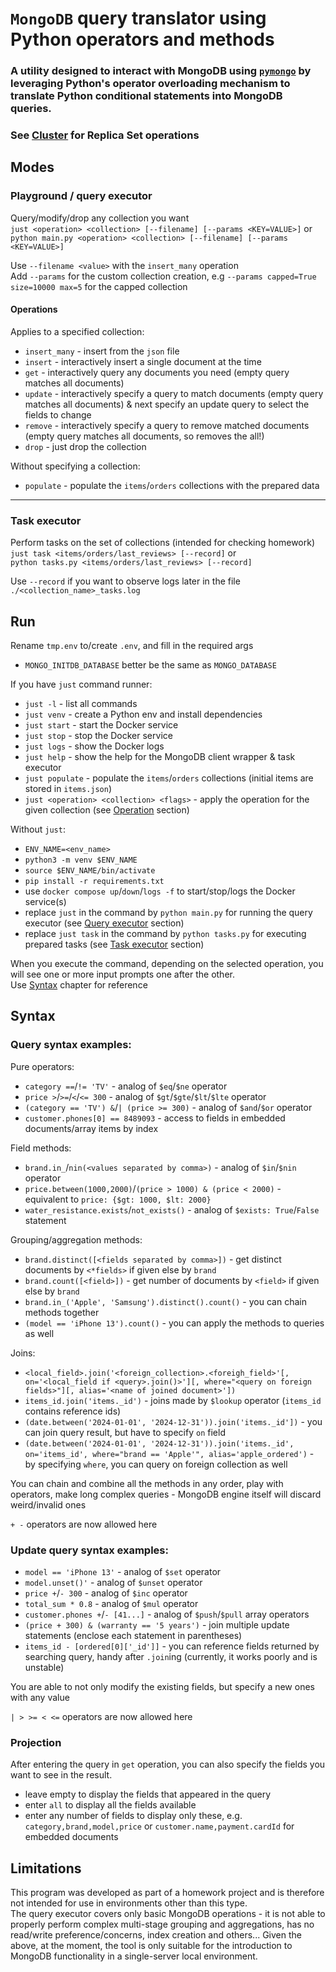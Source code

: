 # `MongoDB` query translator using Python operators and methods
### A utility designed to interact with MongoDB using [`pymongo`](https://pypi.org/project/pymongo/) by leveraging Python's operator overloading mechanism to translate Python conditional statements into MongoDB queries.
### See [Cluster](cluster) for Replica Set operations
## Modes

### **Playground / query executor**
Query/modify/drop any collection you want  
`just <operation> <collection> [--filename] [--params <KEY=VALUE>]` or  
`python main.py <operation> <collection> [--filename] [--params <KEY=VALUE>]`

Use `--filename <value>` with the `insert_many` operation  
Add `--params` for the custom collection creation, e.g `--params capped=True size=10000 max=5` for the capped collection

#### Operations
Applies to a specified collection:
- `insert_many` - insert from the `json` file
- `insert` - interactively insert a single document at the time
- `get` - interactively query any documents you need (empty query matches all documents)
- `update` - interactively specify a query to match documents (empty query matches all documents) & next specify an update query to select the fields to change
- `remove` - interactively specify a query to remove matched documents (empty query matches all documents, so removes the all!)
- `drop` - just drop the collection

Without specifying a collection:
- `populate` - populate the `items`/`orders` collections with the prepared data

___
### **Task executor**
Perform tasks on the set of collections (intended for checking homework)  
`just task <items/orders/last_reviews> [--record]` or  
`python tasks.py <items/orders/last_reviews> [--record]`

Use `--record` if you want to observe logs later in the file `./<collection_name>_tasks.log`


## Run
Rename `tmp.env` to/create `.env`, and fill in the required args
- `MONGO_INITDB_DATABASE` better be the same as `MONGO_DATABASE`

If you have `just` command runner:  
- `just -l` - list all commands
- `just venv` - create a Python env and install dependencies
- `just start` - start the Docker service
- `just stop` - stop the Docker service
- `just logs` - show the Docker logs
- `just help` - show the help for the MongoDB client wrapper & task executor
- `just populate` - populate the `items`/`orders` collections (initial items are stored in `items.json`)
- `just <operation> <collection> <flags>` - apply the operation for the given collection (see [Operation](#operations) section)

Without `just`:
- `ENV_NAME=<env_name>`
- `python3 -m venv $ENV_NAME`
- `source $ENV_NAME/bin/activate`
- `pip install -r requirements.txt`
- use `docker compose up`/`down`/`logs -f` to start/stop/logs the Docker service(s)
- replace `just` in the command by `python main.py` for running the query executor (see [Query executor](#playground--query-executor) section)
- replace `just task` in the command by `python tasks.py` for executing prepared tasks (see [Task executor](#task-executor) section)

When you execute the command, depending on the selected operation, you will see one or more input prompts one after the other.  
Use [Syntax](#syntax) chapter for reference


## Syntax

### Query syntax examples:
Pure operators:
- `category ==`/`!= 'TV'` - analog of `$eq`/`$ne` operator
- `price >`/`>=`/`<`/`<= 300` - analog of `$gt`/`$gte`/`$lt`/`$lte` operator
- `(category == 'TV') &`/`| (price >= 300)` - analog of `$and`/`$or` operator
- `customer.phones[0] == 8489093` - access to fields in embedded documents/array items by index

Field methods:
- `brand.in_`/`nin(<values separated by comma>)` - analog of `$in`/`$nin` operator
- `price.between(1000,2000)`/`(price > 1000) & (price < 2000)` - equivalent to `price: {$gt: 1000, $lt: 2000}`
- `water_resistance.exists`/`not_exists()` - analog of `$exists: True`/`False` statement

Grouping/aggregation methods:
- `brand.distinct([<fields separated by comma>])` - get distinct documents by `<*fields>` if given else by `brand`
- `brand.count([<field>])` - get number of documents by `<field>` if given else by `brand`
- `brand.in_('Apple', 'Samsung').distinct().count()` - you can chain methods together
- `(model == 'iPhone 13').count()` - you can apply the methods to queries as well

Joins:
- `<local_field>.join('<foreign_collection>.<foreigh_field>'[, on='<local_field if <query>.join()>'][, where="<query on foreign fields>"][, alias='<name of joined document>'])`
- `items_id.join('items._id')` - joins made by `$lookup` operator (`items_id` contains reference ids)
- `(date.between('2024-01-01', '2024-12-31')).join('items._id'])` - you can join query result, but have to specify `on` field
- `(date.between('2024-01-01', '2024-12-31')).join('items._id', on='items_id', where="brand == 'Apple'", alias='apple_ordered')` - by specifying `where`, you can query on foreign collection as well

You can chain and combine all the methods in any order, play with operators, make long complex queries - MongoDB engine itself will discard weird/invalid ones

`+ -` operators are now allowed here

### Update query syntax examples:
- `model == 'iPhone 13'` - analog of `$set` operator
- `model.unset()'` - analog of `$unset` operator
- `price +`/`- 300` - analog of `$inc` operator
- `total_sum * 0.8` - analog of `$mul` operator
- `customer.phones +`/`- [41...]` - analog of `$push`/`$pull` array operators
- `(price + 300) & (warranty == '5 years')` - join multiple update statements (enclose each statement in parentheses)
- `items_id - [ordered[0]['_id']]` - you can reference fields returned by searching query, handy after `.join`ing (currently, it works poorly and is unstable)

You are able to not only modify the existing fields, but specify a new ones with any value

`| > >= < <=` operators are now allowed here

### Projection
After entering the query in `get` operation, you can also specify the fields you want to see in the result.  
- leave empty to display the fields that appeared in the query
- enter `all` to display all the fields available
- enter any number of fields to display only these, e.g. `category,brand,model,price` or `customer.name,payment.cardId` for embedded documents


## Limitations
This program was developed as part of a homework project and is therefore not intended for use in environments other than this type.  
The query executor covers only basic MongoDB operations - it is not able to properly perform complex multi-stage grouping and aggregations, has no read/write preference/concerns, index creation and others...
Given the above, at the moment, the tool is only suitable for the introduction to MongoDB functionality in a single-server local environment.
